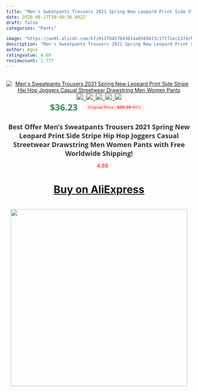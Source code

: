 ```yaml
---
title: "Men's Sweatpants Trousers 2021 Spring New Leopard Print Side Stripe Hip Hop Joggers Casual Streetwear Drawstring Men Women Pants"
date: 2020-08-17T10:40:36.892Z
draft: false
categories: "Pants"

image: "https://ae01.alicdn.com/kf/H11f0457843814a6589415c1ff71ec1379/Men-s-Sweatpants-Trousers-2021-Spring-New-Leopard-Print-Side-Stripe-Hip-Hop-Joggers-Casual-Streetwear.jpg"
description: "Men's Sweatpants Trousers 2021 Spring New Leopard Print Side Stripe Hip Hop Joggers Casual Streetwear Drawstring Men Women Pants"
author: Agus
ratingvalue: 4.69
reviewcount: 1.777
---
```

<br>
<div style="text-align: center;">
<a href="https://s.click.aliexpress.com/e/_9H3UY9" target="_blank" rel="nofollow noopener noreferrer"><img alt="Men's Sweatpants Trousers 2021 Spring New Leopard Print Side Stripe Hip Hop Joggers Casual Streetwear Drawstring Men Women Pants" class="magnifier-image" src="https://ae01.alicdn.com/kf/H11f0457843814a6589415c1ff71ec1379/Men-s-Sweatpants-Trousers-2021-Spring-New-Leopard-Print-Side-Stripe-Hip-Hop-Joggers-Casual-Streetwear.jpg_640x640.jpg">
<br>
<img style="border:1px solid salmon" src="https://ae01.alicdn.com/kf/H11f0457843814a6589415c1ff71ec1379/Men-s-Sweatpants-Trousers-2021-Spring-New-Leopard-Print-Side-Stripe-Hip-Hop-Joggers-Casual-Streetwear.jpg_120x120.jpg">&nbsp;&nbsp;<img style="border:1px solid salmon" src="https://ae01.alicdn.com/kf/Hfb0eab2747584491a89e00963441ca01K/Men-s-Sweatpants-Trousers-2021-Spring-New-Leopard-Print-Side-Stripe-Hip-Hop-Joggers-Casual-Streetwear.jpg_120x120.jpg">&nbsp;&nbsp;<img style="border:1px solid salmon" src="https://ae01.alicdn.com/kf/Ha084ee693d744166ac6ba093a4c023ecU/Men-s-Sweatpants-Trousers-2021-Spring-New-Leopard-Print-Side-Stripe-Hip-Hop-Joggers-Casual-Streetwear.jpg_120x120.jpg">&nbsp;&nbsp;<img style="border:1px solid salmon" src="https://ae01.alicdn.com/kf/Hde89eba986e34d9184f7c2aef7b8d5a8T/Men-s-Sweatpants-Trousers-2021-Spring-New-Leopard-Print-Side-Stripe-Hip-Hop-Joggers-Casual-Streetwear.jpg_120x120.jpg">&nbsp;&nbsp;<img style="border:1px solid salmon" src="https://ae01.alicdn.com/kf/H1b44b4593b0c4db6a5d70c6753a4a1b50/Men-s-Sweatpants-Trousers-2021-Spring-New-Leopard-Print-Side-Stripe-Hip-Hop-Joggers-Casual-Streetwear.jpg_120x120.jpg"></a></div><br0>
<div style="text-align: center;"><span style="background-color: white; border: 0px; box-sizing: border-box; color: seagreen; display: inline-block; font-family: &quot;open sans&quot; , &quot;arial&quot; , &quot;helvetica&quot; , sans-serif , &quot;heiti&quot;; font-size: 24px; font-stretch: inherit; font-weight: 700; line-height: inherit; margin: 0px 10px 0px 0px; padding: 0px; vertical-align: middle;">$36.23 </span>
<span style="background: rgb(255 , 241 , 241); border-radius: 3px; border: 0px; box-sizing: border-box; color: #ff4747; display: inline-block; font-family: inherit; font-size: 12px; font-stretch: inherit; font-style: inherit; font-variant: inherit; font-weight: 600; line-height: inherit; margin: 0px; padding: 2px 5px; transform: scale(0.9); vertical-align: middle;">Original Price : <b style="text-decoration: line-through;">$60.39 </b> 40%&nbsp;&nbsp;</span></div>
<h1 style="color: #333333; display: inline-block; font-family: &quot;open sans&quot; , &quot;arial&quot; , &quot;helvetica&quot; , sans-serif , &quot;heiti&quot;; font-size: 18px; font-stretch: inherit; font-weight: 700; text-align: center;">Best Offer Men's Sweatpants Trousers 2021 Spring New Leopard Print Side Stripe Hip Hop Joggers Casual Streetwear Drawstring Men Women Pants with Free Worldwide Shipping!</h1>
<div style="color: #ff4747; text-align: center;">
<img src="https://4.bp.blogspot.com/-M0ZcTcb-5uY/XleCXlxnR4I/AAAAAAAAAEc/OrjgMkXV1oMQFaCRZj5HQwOCBcu3w1FegCPcBGAYYCw/s1600/star.png" style="height: 15px;">&nbsp;<b>4.69</b></div>
<div class="button_cont" align="center"><a class="buynow_a" href="https://s.click.aliexpress.com/e/_9H3UY9" target="_blank" rel="nofollow noopener noreferrer"><H1>Buy on AliExpress</H1></a></div><br>
<div class="separator" style="clear: both; text-align: center;">
<img src="https://lh3.googleusercontent.com/-pTy5HemUv9M/XlePHvY0dAI/AAAAAAAAAE4/0nX5iRUoIWY8eMW9Dpxeirr157OZliDIgCLcBGAsYHQ/s1600/badge.gif" width="480">
</div>
